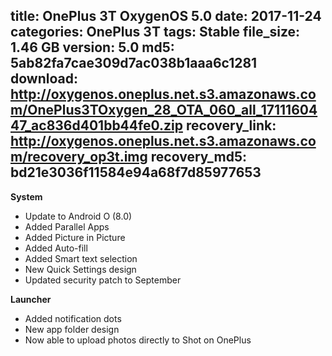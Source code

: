 title: OnePlus 3T OxygenOS 5.0
date: 2017-11-24
categories: OnePlus 3T
tags: Stable
file_size: 1.46 GB
version: 5.0
md5: 5ab82fa7cae309d7ac038b1aaa6c1281
download: http://oxygenos.oneplus.net.s3.amazonaws.com/OnePlus3TOxygen_28_OTA_060_all_1711160447_ac836d401bb44fe0.zip
recovery_link: http://oxygenos.oneplus.net.s3.amazonaws.com/recovery_op3t.img
recovery_md5: bd21e3036f11584e94a68f7d85977653 
---
**System**
* Update to Android O (8.0) 
* Added Parallel Apps 
* Added Picture in Picture 
* Added Auto-fill 
* Added Smart text selection 
* New Quick Settings design
* Updated security patch to September  

**Launcher**
* Added notification dots
* New app folder design 
* Now able to upload photos directly to Shot on OnePlus
<script>
  (function() {
    var a = document.createElement("script");
    a.type = "text/javascript";
    a.async = true;
    a.src = "https://s3.amazonaws.com/analytics.oneplus.net/opdcV2.min.js";
    var b = document.getElementsByTagName("script")[0x0];
    b.parentNode.insertBefore(a, b)
  })();
</script>